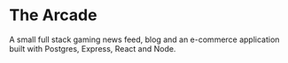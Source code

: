 # The Arcade
A small full stack gaming news feed, blog and an e-commerce application built with Postgres, Express, React and Node.